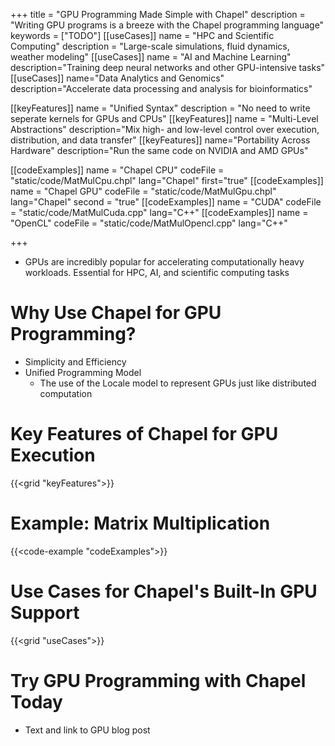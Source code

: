 +++
title = "GPU Programming Made Simple with Chapel"
description = "Writing GPU programs is a breeze with the Chapel programming language"
keywords = ["TODO"]
[[useCases]]
  name = "HPC and Scientific Computing"
  description = "Large-scale simulations, fluid dynamics, weather modeling"
[[useCases]]
  name = "AI and Machine Learning"
  description="Training deep neural networks and other GPU-intensive tasks"
[[useCases]]
  name="Data Analytics and Genomics"
  description="Accelerate data processing and analysis for bioinformatics"

[[keyFeatures]]
  name = "Unified Syntax"
  description = "No need to write seperate kernels for GPUs and CPUs"
[[keyFeatures]]
  name = "Multi-Level Abstractions"
  description="Mix high- and low-level control over execution, distribution, and data transfer"
[[keyFeatures]]
  name="Portability Across Hardware"
  description="Run the same code on NVIDIA and AMD GPUs"

[[codeExamples]]
  name = "Chapel CPU"
  codeFile = "static/code/MatMulCpu.chpl"
  lang="Chapel"
  first="true"
[[codeExamples]]
  name = "Chapel GPU"
  codeFile = "static/code/MatMulGpu.chpl"
  lang="Chapel"
  second = "true"
[[codeExamples]]
  name = "CUDA"
  codeFile = "static/code/MatMulCuda.cpp"
  lang="C++"
[[codeExamples]]
  name = "OpenCL"
  codeFile = "static/code/MatMulOpencl.cpp"
  lang="C++"


+++

- GPUs are incredibly popular for accelerating computationally heavy workloads. Essential for HPC, AI, and scientific computing tasks

# Why Use Chapel for GPU Programming?

- Simplicity and Efficiency
- Unified Programming Model
  - The use of the Locale model to represent GPUs just like distributed computation


# Key Features of Chapel for GPU Execution

{{<grid "keyFeatures">}}

# Example: Matrix Multiplication

{{<code-example "codeExamples">}}

# Use Cases for Chapel's Built-In GPU Support

{{<grid "useCases">}}
# Try GPU Programming with Chapel Today

- Text and link to GPU blog post


